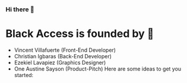### Hi there 👋

# Black Access is founded by 👯
- Vincent Villafuerte (Front-End Developer)
- Christian Igbaras (Back-End Developer)
- Ezekiel Lavapiez (Graphics Designer)
- One Austine Sayson (Product-Pitch)
Here are some ideas to get you started:
